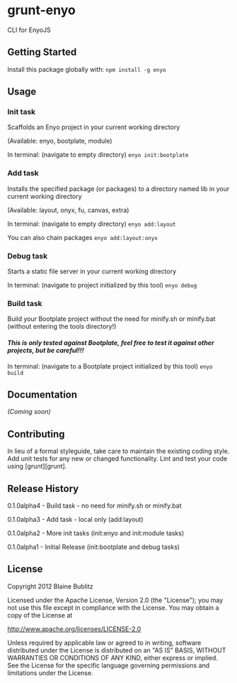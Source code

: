 # grunt-enyo

CLI for EnyoJS

## Getting Started
Install this package globally with: `npm install -g enyo`

## Usage

### Init task

Scaffolds an Enyo project in your current working directory

(Available: enyo, bootplate, module)

In terminal: (navigate to empty directory)
`enyo init:bootplate`

### Add task

Installs the specified package (or packages) to a directory named lib in your current working directory

(Available: layout, onyx, fu, canvas, extra)

In terminal: (navigate to empty directory)
`enyo add:layout`

You can also chain packages
`enyo add:layout:onyx`

### Debug task

Starts a static file server in your current working directory

In terminal: (navigate to project initialized by this tool)
`enyo debug`

### Build task

Build your Bootplate project without the need for minify.sh or minify.bat (without entering the tools directory!)

#### ***This is only tested against Bootplate, feel free to test it against other projects, but be careful!!!***

In terminal: (navigate to a Bootplate project initialized by this tool)
`enyo build`

## Documentation
_(Coming soon)_

## Contributing
In lieu of a formal styleguide, take care to maintain the existing coding style. Add unit tests for any new or changed functionality. Lint and test your code using [grunt][grunt].

## Release History

0.1.0alpha4 - Build task - no need for minify.sh or minify.bat

0.1.0alpha3 - Add task - local only (add:layout)

0.1.0alpha2 - More init tasks (init:enyo and init:module tasks)

0.1.0alpha1 - Initial Release (init:bootplate and debug tasks)

## License
Copyright 2012 Blaine Bublitz

Licensed under the Apache License, Version 2.0 (the "License");
you may not use this file except in compliance with the License.
You may obtain a copy of the License at

   http://www.apache.org/licenses/LICENSE-2.0

Unless required by applicable law or agreed to in writing, software
distributed under the License is distributed on an "AS IS" BASIS,
WITHOUT WARRANTIES OR CONDITIONS OF ANY KIND, either express or implied.
See the License for the specific language governing permissions and
limitations under the License.
